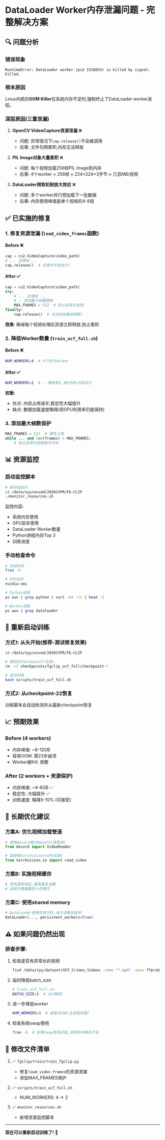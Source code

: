 # DataLoader Worker内存泄漏问题 - 完整解决方案

## 🔍 问题分析

### 错误现象
```
RuntimeError: DataLoader worker (pid 3310854) is killed by signal: Killed.
```

### 根本原因
Linux内核的**OOM Killer**在系统内存不足时,强制终止了DataLoader worker进程。

### 深层原因(三重泄漏)

1. **OpenCV VideoCapture资源泄漏** ❌
   - 问题: 异常情况下`cap.release()`不会被调用
   - 后果: 文件句柄累积,内存无法释放

2. **PIL Image对象大量累积** ❌  
   - 问题: 每个视频加载256帧PIL Image到内存
   - 后果: 4个worker × 256帧 × 224×224×3字节 ≈ 几百MB/视频

3. **DataLoader预取机制放大效应** ❌
   - 问题: 多个worker并行预加载下一批数据
   - 后果: 内存使用峰值是单个视频的4-8倍

## ✅ 已实施的修复

### 1. 修复资源泄漏 (`load_video_frames`函数)

#### Before ❌
```python
cap = cv2.VideoCapture(video_path)
# ... 处理帧 ...
cap.release()  # 异常时不会执行!
```

#### After ✅
```python
cap = cv2.VideoCapture(video_path)
try:
    # ... 处理帧 ...
    # ✅ 添加最大帧数限制
    MAX_FRAMES = 512  # 防止异常长视频
finally:
    cap.release()  # 无论如何都会释放!
```

**效果**: 确保每个视频处理后资源立即释放,防止累积

### 2. 降低Worker数量 (`train_ucf_full.sh`)

#### Before ❌
```bash
NUM_WORKERS=4  # 4个并行worker
```

#### After ✅
```bash
NUM_WORKERS=2  # ✅ 降低到2,减少50%内存压力
```

**权衡**:
- 优点: 内存占用减半,稳定性大幅提升
- 缺点: 数据加载速度略降(但GPU利用率仍能保持)

### 3. 添加最大帧数保护

```python
MAX_FRAMES = 512  # 硬性上限
while ... and len(frames) < MAX_FRAMES:
    # 防止异常长视频耗尽内存
```

## 📊 资源监控

### 启动监控脚本
```bash
# 新终端运行
cd /data/zyy/wsvad/2026CVPR/FG-CLIP
./monitor_resources.sh
```

监控内容:
- 系统内存使用
- GPU显存使用
- DataLoader Worker数量
- Python进程内存Top 3
- 训练进度

### 手动检查命令
```bash
# 系统内存
free -h

# GPU显存
nvidia-smi

# Python进程
ps aux | grep python | sort -k4 -rn | head -5

# Worker进程
ps aux | grep dataloader
```

## 🚀 重新启动训练

### 方式1: 从头开始(推荐-测试修复效果)
```bash
cd /data/zyy/wsvad/2026CVPR/FG-CLIP

# 删除旧checkpoint(可选)
rm -rf checkpoints/fgclip_ucf_full/checkpoint-*

# 启动训练
bash scripts/train_ucf_full.sh
```

### 方式2: 从checkpoint-22恢复
训练脚本会自动检测并从最新checkpoint恢复

## 📈 预期效果

### Before (4 workers)
- 内存峰值: ~8-12GB  
- 容易OOM: 第23步崩溃
- Worker被Kill: 频繁

### After (2 workers + 资源保护)
- 内存峰值: ~4-6GB ✅
- 稳定性: 大幅提升 ✅  
- 训练速度: 略降5-10% (可接受)

## 🔧 长期优化建议

### 方案A: 优化视频加载管道
```python
# 使用decord替代OpenCV(更高效)
from decord import VideoReader

# 或使用torchvision(GPU加速)
from torchvision.io import read_video
```

### 方案B: 实施视频缓存
```python
# 预先提取特征,避免重复加载
# 适用于数据集较小的情况
```

### 方案C: 使用shared memory
```python
# DataLoader使用共享内存,减少进程间复制
DataLoader(..., persistent_workers=True)
```

## ⚠️ 如果问题仍然出现

### 排查步骤:
1. 检查是否有异常长的视频
   ```bash
   find /data/zyy/dataset/UCF_Crimes_Videos -name "*.mp4" -exec ffprobe -v error -show_entries format=duration {} \; | sort -n | tail -10
   ```

2. 临时降低batch_size
   ```bash
   # train_ucf_full.sh
   BATCH_SIZE=1  # 从2降到1
   ```

3. 进一步降低worker
   ```bash
   NUM_WORKERS=1  # 或者设为0(主进程加载)
   ```

4. 检查系统swap使用
   ```bash
   free -h  # 如果swap使用过高,说明内存确实不足
   ```

## 📝 修改文件清单

1. ✅ `fgclip/train/train_fgclip.py`
   - 修复`load_video_frames`的资源泄漏
   - 添加MAX_FRAMES保护

2. ✅ `scripts/train_ucf_full.sh`
   - NUM_WORKERS: 4 → 2

3. ✅ `monitor_resources.sh`
   - 新增资源监控脚本

---

**现在可以重新启动训练了!** 🚀
